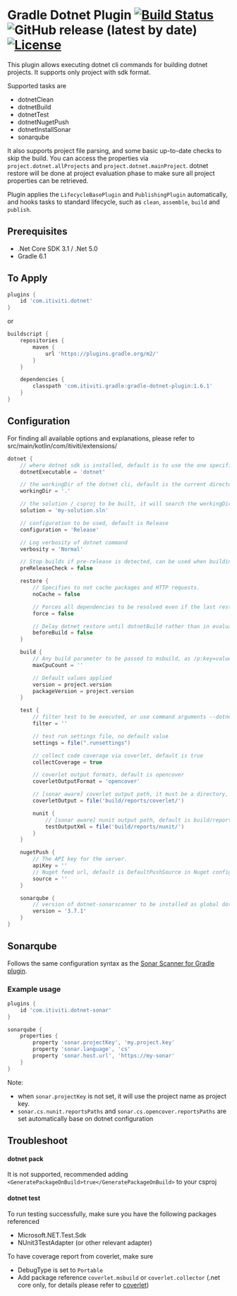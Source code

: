 # Gradle Dotnet Plugin [![Build Status](https://dev.azure.com/ngyukman/ngyukman/_apis/build/status/Itiviti.gradle-dotnet-plugin?branchName=master)](https://dev.azure.com/ngyukman/ngyukman/_build/latest?definitionId=1&branchName=master) ![GitHub release (latest by date)](https://img.shields.io/github/v/release/Itiviti/gradle-dotnet-plugin) [![License](https://img.shields.io/badge/License-Apache%202.0-blue.svg)](https://opensource.org/licenses/Apache-2.0)

This plugin allows executing dotnet cli commands for building dotnet projects.
It supports only project with sdk format.

Supported tasks are
* dotnetClean
* dotnetBuild
* dotnetTest
* dotnetNugetPush
* dotnetInstallSonar
* sonarqube

It also supports project file parsing, and some basic up-to-date checks to skip the build.
You can access the properties via `project.dotnet.allProjects` and `project.dotnet.mainProject`.
dotnet restore will be done at project evaluation phase to make sure all project properties can be retrieved.

Plugin applies the `LifecycleBasePlugin` and `PublishingPlugin` automatically,
and hooks tasks to standard lifecycle, such as `clean`, `assemble`, `build` and `publish`.

## Prerequisites
* .Net Core SDK 3.1 / .Net 5.0
* Gradle 6.1

## To Apply
```groovy
plugins {
    id 'com.itiviti.dotnet'
}
```

or
```groovy
buildscript {
    repositories {
        maven {
            url 'https://plugins.gradle.org/m2/'
        }
    }

    dependencies {
        classpath 'com.itiviti.gradle:gradle-dotnet-plugin:1.6.1'
    }
}
```

## Configuration
For finding all available options and explanations, please refer to src/main/kotlin/com/itiviti/extensions/

```groovy
dotnet {
    // where dotnet sdk is installed, default is to use the one specified in PATH
    dotnetExecutable = 'dotnet'

    // the workingDir of the dotnet cli, default is the current directory
    workingDir = '.'

    // the solution / csproj to be built, it will search the workingDir if not specified
    solution = 'my-solution.sln'

    // configuration to be used, default is Release
    configuration = 'Release'

    // Log verbosity of dotnet command
    verbosity = 'Normal'

    // Stop builds if pre-release is detected, can be used when building release build, default is false
    preReleaseCheck = false

    restore {
        // Specifies to not cache packages and HTTP requests.
        noCache = false

        // Forces all dependencies to be resolved even if the last restore was successful. Specifying this flag is the same as deleting the project.assets.json file.
        force = false

        // Delay dotnet restore until dotnetBuild rather than in evaluation phase, could lead to missing project properties due to missing dependencies
        beforeBuild = false
    }

    build {
        // Any build parameter to be passed to msbuild, as /p:key=value, for example
        maxCpuCount = ''

        // Default values applied
        version = project.version
        packageVersion = project.version
    }

    test {
        // filter test to be executed, or use command arguments --dotnet-tests to override (similar to --tests)
        filter = ''

        // test run settings file, no default value
        settings = file(".runsettings")

        // collect code coverage via coverlet, default is true
        collectCoverage = true

        // coverlet output formats, default is opencover
        coverletOutputFormat = 'opencover'

        // [sonar aware] coverlet output path, it must be a directory, default is build/reports/coverlet/
        coverletOutput = file('build/reports/coverlet/')

        nunit {
            // [sonar aware] nunit output path, default is build/reports/nunit/
            testOutputXml = file('build/reports/nunit/')
        }
    }

    nugetPush {
        // The API key for the server.
        apiKey = ''
        // Nuget feed url, default is DefaultPushSource in Nuget config if not set
        source = ''
    }

    sonarqube {
        // version of dotnet-sonarscanner to be installed as global dotnet tool, default is latest
        version = '3.7.1'
    }
}
```

## Sonarqube

Follows the same configuration syntax as the [Sonar Scanner for Gradle plugin](https://github.com/SonarSource/sonar-scanner-gradle).

### Example usage

```groovy
plugins {
    id 'com.itiviti.dotnet-sonar'
}

sonarqube {
    properties {
        property 'sonar.projectKey', 'my.project.key'
        property 'sonar.language', 'cs'
        property 'sonar.host.url', 'https://my-sonar'
    }
}
```

Note:
* when `sonar.projectKey` is not set, it will use the project name as project key.
* `sonar.cs.nunit.reportsPaths` and `sonar.cs.opencover.reportsPaths` are set automatically base on dotnet configuration

## Troubleshoot
#### dotnet pack
It is not supported, recommended adding `<GeneratePackageOnBuild>true</GeneratePackageOnBuild>` to your csproj

#### dotnet test
To run testing successfully, make sure you have the following packages referenced
* Microsoft.NET.Test.Sdk
* NUnit3TestAdapter (or other relevant adapter)

To have coverage report from coverlet, make sure
* DebugType is set to `Portable`
* Add package reference `coverlet.msbuild` or `coverlet.collector` (.net core only, for details please refer to [coverlet](https://github.com/tonerdo/coverlet))
